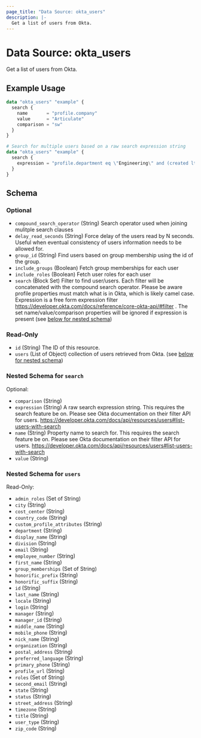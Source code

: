 ```yaml
---
page_title: "Data Source: okta_users"
description: |-
  Get a list of users from Okta.
---
```


# Data Source: okta_users

Get a list of users from Okta.

## Example Usage

```terraform
data "okta_users" "example" {
  search {
    name       = "profile.company"
    value      = "Articulate"
    comparison = "sw"
  }
}

# Search for multiple users based on a raw search expression string
data "okta_users" "example" {
  search {
    expression = "profile.department eq \"Engineering\" and (created lt \"2014-01-01T00:00:00.000Z\" or status eq \"ACTIVE\")"
  }
}
```

<!-- schema generated by tfplugindocs -->
## Schema

### Optional

- `compound_search_operator` (String) Search operator used when joining mulitple search clauses
- `delay_read_seconds` (String) Force delay of the users read by N seconds. Useful when eventual consistency of users information needs to be allowed for.
- `group_id` (String) Find users based on group membership using the id of the group.
- `include_groups` (Boolean) Fetch group memberships for each user
- `include_roles` (Boolean) Fetch user roles for each user
- `search` (Block Set) Filter to find user/users. Each filter will be concatenated with the compound search operator. Please be aware profile properties must match what is in Okta, which is likely camel case. Expression is a free form expression filter https://developer.okta.com/docs/reference/core-okta-api/#filter . The set name/value/comparison properties will be ignored if expression is present (see [below for nested schema](#nestedblock--search))

### Read-Only

- `id` (String) The ID of this resource.
- `users` (List of Object) collection of users retrieved from Okta. (see [below for nested schema](#nestedatt--users))

<a id="nestedblock--search"></a>
### Nested Schema for `search`

Optional:

- `comparison` (String)
- `expression` (String) A raw search expression string. This requires the search feature be on. Please see Okta documentation on their filter API for users. https://developer.okta.com/docs/api/resources/users#list-users-with-search
- `name` (String) Property name to search for. This requires the search feature be on. Please see Okta documentation on their filter API for users. https://developer.okta.com/docs/api/resources/users#list-users-with-search
- `value` (String)


<a id="nestedatt--users"></a>
### Nested Schema for `users`

Read-Only:

- `admin_roles` (Set of String)
- `city` (String)
- `cost_center` (String)
- `country_code` (String)
- `custom_profile_attributes` (String)
- `department` (String)
- `display_name` (String)
- `division` (String)
- `email` (String)
- `employee_number` (String)
- `first_name` (String)
- `group_memberships` (Set of String)
- `honorific_prefix` (String)
- `honorific_suffix` (String)
- `id` (String)
- `last_name` (String)
- `locale` (String)
- `login` (String)
- `manager` (String)
- `manager_id` (String)
- `middle_name` (String)
- `mobile_phone` (String)
- `nick_name` (String)
- `organization` (String)
- `postal_address` (String)
- `preferred_language` (String)
- `primary_phone` (String)
- `profile_url` (String)
- `roles` (Set of String)
- `second_email` (String)
- `state` (String)
- `status` (String)
- `street_address` (String)
- `timezone` (String)
- `title` (String)
- `user_type` (String)
- `zip_code` (String)


